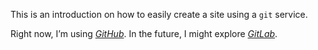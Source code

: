 This is an introduction on how to easily create a site using a `git` service.

Right now, I’m using [_GitHub_](https://pages.github.com/). In the future, I might explore  [_GitLab_](https://pages.gitlab.io/).